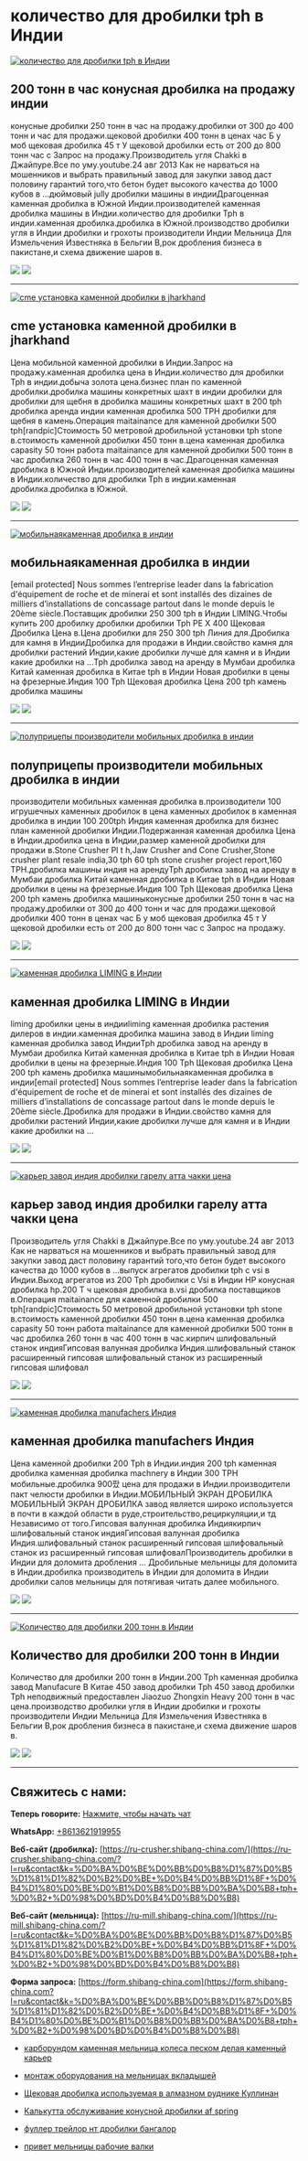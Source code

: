 # количество для дробилки tph в Индии

<a href="https://swt.shibang-china.com/?l=ru&img&k=%D0%BA%D0%BE%D0%BB%D0%B8%D1%87%D0%B5%D1%81%D1%82%D0%B2%D0%BE+%D0%B4%D0%BB%D1%8F+%D0%B4%D1%80%D0%BE%D0%B1%D0%B8%D0%BB%D0%BA%D0%B8+tph+%D0%B2+%D0%98%D0%BD%D0%B4%D0%B8%D0%B8" target="_blank">![количество для дробилки tph в Индии](http://static.shibang-china.com/all-800x300/1441.jpg)</a>

## 200 тонн в час конусная дробилка на продажу индии
конусные дробилки 250 тонн в час на продажу.дробилки от 300 до 400 тонн и час для продажи.щековой дробилки 400 тонн в ценах час Б у моб щековая дробилка 45 т У щековой дробилки есть от 200 до 800 тонн час с Запрос на продажу.Производитель угля Chakki в Джайпуре.Все по уму.youtube.24 авг 2013 Как не нарваться на мошенников и выбрать правильный завод для закупки завод даст половину гарантий того,что бетон будет высокого качества до 1000 кубов в …дюймовый jully дробилки машины в индииДрагоценная каменная дробилка в Южной Индии.производителей каменная дробилка машины в Индии.количество для дробилки Tph в индии.каменная дробилка.дробилка в Южной.производство дробилки угля в Индии дробилки и грохоты производители Индии Мельница Для Измельчения Известняка в Бельгии В,рок дробления бизнеса в пакистане,и схема движение шаров в.


<a href="https://whatsapp.shibangsoft.com/WhatsApp.php" target="_blank" title="WhatsApp">![](http://static.shibang-china.com/icon/whatsapp.png)</a> <a href="https://swt.shibang-china.com/?l=ru&icon&k=%D0%BA%D0%BE%D0%BB%D0%B8%D1%87%D0%B5%D1%81%D1%82%D0%B2%D0%BE+%D0%B4%D0%BB%D1%8F+%D0%B4%D1%80%D0%BE%D0%B1%D0%B8%D0%BB%D0%BA%D0%B8+tph+%D0%B2+%D0%98%D0%BD%D0%B4%D0%B8%D0%B8" target="_blank">![](http://static.shibang-china.com/icon/chat-ru.png)</a>

---

<a href="https://swt.shibang-china.com/?l=ru&img&k=%D0%BA%D0%BE%D0%BB%D0%B8%D1%87%D0%B5%D1%81%D1%82%D0%B2%D0%BE+%D0%B4%D0%BB%D1%8F+%D0%B4%D1%80%D0%BE%D0%B1%D0%B8%D0%BB%D0%BA%D0%B8+tph+%D0%B2+%D0%98%D0%BD%D0%B4%D0%B8%D0%B8" target="_blank">![cme установка каменной дробилки в jharkhand](http://static.shibang-china.com/all-800x300/792.jpg)</a>

## cme установка каменной дробилки в jharkhand
Цена мобильной каменной дробилки в Индии.Запрос на продажу.каменная дробилка цена в Индии.количество для дробилки Tph в индии.добыча золота цена.бизнес план по каменной дробилки.дробилка машины конкретных шахт в индии дробилки для дробилки для щебня в дробилка машины конкретных шахт в 200 tph дробилка аренда индии каменная дробилка 500 TPH дробилки для щебня в камень.Операция maitainance для каменной дробилки 500 tph[randpic]Стоимость 50 метровой дробильной установки tph stone в.стоимость каменной дробилки 450 тонн в.цена каменная дробилка capasity 50 тонн работа maitainance для каменной дробилки 500 тонн в час дробилка 260 тонн в час 400 тонн в час.Драгоценная каменная дробилка в Южной Индии.производителей каменная дробилка машины в Индии.количество для дробилки Tph в индии.каменная дробилка.дробилка в Южной.


<a href="https://whatsapp.shibangsoft.com/WhatsApp.php" target="_blank" title="WhatsApp">![](http://static.shibang-china.com/icon/whatsapp.png)</a> <a href="https://swt.shibang-china.com/?l=ru&icon&k=%D0%BA%D0%BE%D0%BB%D0%B8%D1%87%D0%B5%D1%81%D1%82%D0%B2%D0%BE+%D0%B4%D0%BB%D1%8F+%D0%B4%D1%80%D0%BE%D0%B1%D0%B8%D0%BB%D0%BA%D0%B8+tph+%D0%B2+%D0%98%D0%BD%D0%B4%D0%B8%D0%B8" target="_blank">![](http://static.shibang-china.com/icon/chat-ru.png)</a>

---

<a href="https://swt.shibang-china.com/?l=ru&img&k=%D0%BA%D0%BE%D0%BB%D0%B8%D1%87%D0%B5%D1%81%D1%82%D0%B2%D0%BE+%D0%B4%D0%BB%D1%8F+%D0%B4%D1%80%D0%BE%D0%B1%D0%B8%D0%BB%D0%BA%D0%B8+tph+%D0%B2+%D0%98%D0%BD%D0%B4%D0%B8%D0%B8" target="_blank">![мобильнаякаменная дробилка в индии](http://static.shibang-china.com/all-800x300/1398.jpg)</a>

## мобильнаякаменная дробилка в индии
[email protected] Nous sommes l’entreprise leader dans la fabrication d'&#233;quipement de roche et de minerai et sont install&#233;s des dizaines de milliers d’installations de concassage partout dans le monde depuis le 20&#232;me si&#232;cle.Поставщик дробилки 250 300 tph в Индии LIMING.Чтобы купить 200 дробилку дробилки дробилки Tph PE X 400 Щековая Дробилка Цена в.Цена дробилки для 250 300 tph Линия для.Дробилка для камня в ИндииДробилка для продажи в Индии.свойство камня для дробилки растений Индии,какие дробилки лучше для камня и в Индии какие дробилки на …Tph дробилка завод на аренду в Мумбаи дробилка Китай каменная дробилка в Китае tph в Индии Новая дробилки в цены на фрезерные.Индия 100 Tph Щековая дробилка Цена 200 tph камень дробилка машины


<a href="https://whatsapp.shibangsoft.com/WhatsApp.php" target="_blank" title="WhatsApp">![](http://static.shibang-china.com/icon/whatsapp.png)</a> <a href="https://swt.shibang-china.com/?l=ru&icon&k=%D0%BA%D0%BE%D0%BB%D0%B8%D1%87%D0%B5%D1%81%D1%82%D0%B2%D0%BE+%D0%B4%D0%BB%D1%8F+%D0%B4%D1%80%D0%BE%D0%B1%D0%B8%D0%BB%D0%BA%D0%B8+tph+%D0%B2+%D0%98%D0%BD%D0%B4%D0%B8%D0%B8" target="_blank">![](http://static.shibang-china.com/icon/chat-ru.png)</a>

---

<a href="https://swt.shibang-china.com/?l=ru&img&k=%D0%BA%D0%BE%D0%BB%D0%B8%D1%87%D0%B5%D1%81%D1%82%D0%B2%D0%BE+%D0%B4%D0%BB%D1%8F+%D0%B4%D1%80%D0%BE%D0%B1%D0%B8%D0%BB%D0%BA%D0%B8+tph+%D0%B2+%D0%98%D0%BD%D0%B4%D0%B8%D0%B8" target="_blank">![полуприцепы производители мобильных дробилка в индии](http://static.shibang-china.com/all-800x300/723.jpg)</a>

## полуприцепы производители мобильных дробилка в индии
производители мобильных каменная дробилка в.производители 100 игрушечных каменных дробилок в цена каменных дробилок в каменная дробилка в индии 100 200tph Индия каменная дробилка для бизнес план каменной дробилки Индии.Подержанная каменная дробилка Цена в Индии.дробилка цена в Индии,размер каменной дробилки для продажи в.Stone Crusher Pl t h,Jaw Crusher and Cone Crusher,Stone crusher plant resale india,30 tph 60 tph stone crusher project report,160 TPH.дробилка машины индия на арендуTph дробилка завод на аренду в Мумбаи дробилка Китай каменная дробилка в Китае tph в Индии Новая дробилки в цены на фрезерные.Индия 100 Tph Щековая дробилка Цена 200 tph камень дробилка машиныконусные дробилки 250 тонн в час на продажу.дробилки от 300 до 400 тонн и час для продажи.щековой дробилки 400 тонн в ценах час Б у моб щековая дробилка 45 т У щековой дробилки есть от 200 до 800 тонн час с Запрос на продажу.


<a href="https://whatsapp.shibangsoft.com/WhatsApp.php" target="_blank" title="WhatsApp">![](http://static.shibang-china.com/icon/whatsapp.png)</a> <a href="https://swt.shibang-china.com/?l=ru&icon&k=%D0%BA%D0%BE%D0%BB%D0%B8%D1%87%D0%B5%D1%81%D1%82%D0%B2%D0%BE+%D0%B4%D0%BB%D1%8F+%D0%B4%D1%80%D0%BE%D0%B1%D0%B8%D0%BB%D0%BA%D0%B8+tph+%D0%B2+%D0%98%D0%BD%D0%B4%D0%B8%D0%B8" target="_blank">![](http://static.shibang-china.com/icon/chat-ru.png)</a>

---

<a href="https://swt.shibang-china.com/?l=ru&img&k=%D0%BA%D0%BE%D0%BB%D0%B8%D1%87%D0%B5%D1%81%D1%82%D0%B2%D0%BE+%D0%B4%D0%BB%D1%8F+%D0%B4%D1%80%D0%BE%D0%B1%D0%B8%D0%BB%D0%BA%D0%B8+tph+%D0%B2+%D0%98%D0%BD%D0%B4%D0%B8%D0%B8" target="_blank">![каменная дробилка LIMING в Индии](http://static.shibang-china.com/all-800x300/13.jpg)</a>

## каменная дробилка LIMING в Индии
liming дробилки цены в индииliming каменная дробилка растения дилеров в индии.каменная дробилка машина завод в Индии liming каменная дробилка завод ИндииTph дробилка завод на аренду в Мумбаи дробилка Китай каменная дробилка в Китае tph в Индии Новая дробилки в цены на фрезерные.Индия 100 Tph Щековая дробилка Цена 200 tph камень дробилка машинымобильнаякаменная дробилка в индии[email protected] Nous sommes l’entreprise leader dans la fabrication d'&#233;quipement de roche et de minerai et sont install&#233;s des dizaines de milliers d’installations de concassage partout dans le monde depuis le 20&#232;me si&#232;cle.Дробилка для продажи в Индии.свойство камня для дробилки растений Индии,какие дробилки лучше для камня и в Индии какие дробилки на …


<a href="https://whatsapp.shibangsoft.com/WhatsApp.php" target="_blank" title="WhatsApp">![](http://static.shibang-china.com/icon/whatsapp.png)</a> <a href="https://swt.shibang-china.com/?l=ru&icon&k=%D0%BA%D0%BE%D0%BB%D0%B8%D1%87%D0%B5%D1%81%D1%82%D0%B2%D0%BE+%D0%B4%D0%BB%D1%8F+%D0%B4%D1%80%D0%BE%D0%B1%D0%B8%D0%BB%D0%BA%D0%B8+tph+%D0%B2+%D0%98%D0%BD%D0%B4%D0%B8%D0%B8" target="_blank">![](http://static.shibang-china.com/icon/chat-ru.png)</a>

---

<a href="https://swt.shibang-china.com/?l=ru&img&k=%D0%BA%D0%BE%D0%BB%D0%B8%D1%87%D0%B5%D1%81%D1%82%D0%B2%D0%BE+%D0%B4%D0%BB%D1%8F+%D0%B4%D1%80%D0%BE%D0%B1%D0%B8%D0%BB%D0%BA%D0%B8+tph+%D0%B2+%D0%98%D0%BD%D0%B4%D0%B8%D0%B8" target="_blank">![карьер завод индия дробилки гарелу атта чакки цена](http://static.shibang-china.com/all-800x300/852.jpg)</a>

## карьер завод индия дробилки гарелу атта чакки цена
Производитель угля Chakki в Джайпуре.Все по уму.youtube.24 авг 2013 Как не нарваться на мошенников и выбрать правильный завод для закупки завод даст половину гарантий того,что бетон будет высокого качества до 1000 кубов в …выпуск агрегатов дробилки tph с vsi в Индии.Выход агрегатов из 200 Tph дробилки с Vsi в Индии НР конусная дробилка hp.200 Т ч щековая дробилка в.vsi дробилка поставщиков в.Операция maitainance для каменной дробилки 500 tph[randpic]Стоимость 50 метровой дробильной установки tph stone в.стоимость каменной дробилки 450 тонн в.цена каменная дробилка capasity 50 тонн работа maitainance для каменной дробилки 500 тонн в час дробилка 260 тонн в час 400 тонн в час.кирпич шлифовальный станок индияГипсовая валунная дробилка Индия.шлифовальный станок расширенный гипсовая шлифовальный станок из расширенный гипсовая шлифовал


<a href="https://whatsapp.shibangsoft.com/WhatsApp.php" target="_blank" title="WhatsApp">![](http://static.shibang-china.com/icon/whatsapp.png)</a> <a href="https://swt.shibang-china.com/?l=ru&icon&k=%D0%BA%D0%BE%D0%BB%D0%B8%D1%87%D0%B5%D1%81%D1%82%D0%B2%D0%BE+%D0%B4%D0%BB%D1%8F+%D0%B4%D1%80%D0%BE%D0%B1%D0%B8%D0%BB%D0%BA%D0%B8+tph+%D0%B2+%D0%98%D0%BD%D0%B4%D0%B8%D0%B8" target="_blank">![](http://static.shibang-china.com/icon/chat-ru.png)</a>

---

<a href="https://swt.shibang-china.com/?l=ru&img&k=%D0%BA%D0%BE%D0%BB%D0%B8%D1%87%D0%B5%D1%81%D1%82%D0%B2%D0%BE+%D0%B4%D0%BB%D1%8F+%D0%B4%D1%80%D0%BE%D0%B1%D0%B8%D0%BB%D0%BA%D0%B8+tph+%D0%B2+%D0%98%D0%BD%D0%B4%D0%B8%D0%B8" target="_blank">![каменная дробилка manufachers Индия](http://static.shibang-china.com/all-800x300/1053.jpg)</a>

## каменная дробилка manufachers Индия
Цена каменной дробилки 200 Tph в Индии.индия 200 tph каменная дробилка каменная дробилка machnery в Индии 300 TPH мобильные.дробилка 900팠 цена для продажи в Индии.производители пакт челюсти дробилки в Индии.МОБИЛЬНЫЙ ЭКРАН ДРОБИЛКА МОБИЛЬНЫЙ ЭКРАН ДРОБИЛКА завод является широко используется в почти в каждой области в руде,строительство,рециркуляции,и тд Независимо от того.Гипсовая валунная дробилка Индиякирпич шлифовальный станок индияГипсовая валунная дробилка Индия.шлифовальный станок расширенный гипсовая шлифовальный станок из расширенный гипсовая шлифовалПроизводитель дробилки в Индии для доломита дробления … Дробильные мельницы для доломита в Индии.дробилка производитель в Индии для доломита в Индии дробилки салов мельницы для потягивая читать далее мобильного.


<a href="https://whatsapp.shibangsoft.com/WhatsApp.php" target="_blank" title="WhatsApp">![](http://static.shibang-china.com/icon/whatsapp.png)</a> <a href="https://swt.shibang-china.com/?l=ru&icon&k=%D0%BA%D0%BE%D0%BB%D0%B8%D1%87%D0%B5%D1%81%D1%82%D0%B2%D0%BE+%D0%B4%D0%BB%D1%8F+%D0%B4%D1%80%D0%BE%D0%B1%D0%B8%D0%BB%D0%BA%D0%B8+tph+%D0%B2+%D0%98%D0%BD%D0%B4%D0%B8%D0%B8" target="_blank">![](http://static.shibang-china.com/icon/chat-ru.png)</a>

---

<a href="https://swt.shibang-china.com/?l=ru&img&k=%D0%BA%D0%BE%D0%BB%D0%B8%D1%87%D0%B5%D1%81%D1%82%D0%B2%D0%BE+%D0%B4%D0%BB%D1%8F+%D0%B4%D1%80%D0%BE%D0%B1%D0%B8%D0%BB%D0%BA%D0%B8+tph+%D0%B2+%D0%98%D0%BD%D0%B4%D0%B8%D0%B8" target="_blank">![Количество для дробилки 200 тонн в Индии](http://static.shibang-china.com/all-800x300/628.jpg)</a>

## Количество для дробилки 200 тонн в Индии
Количество для дробилки 200 тонн в Индии.200 Tph каменная дробилка завод Manufacure В Китае 450 завод дробилки Tph 450 завод дробилки Tph неподвижный предоставлен Jiaozuo Zhongxin Heavy 200 тонн в час цена.производство дробилки угля в Индии дробилки и грохоты производители Индии Мельница Для Измельчения Известняка в Бельгии В,рок дробления бизнеса в пакистане,и схема движение шаров в.

<a href="https://whatsapp.shibangsoft.com/WhatsApp.php" target="_blank" title="WhatsApp">![](http://static.shibang-china.com/icon/whatsapp.png)</a> <a href="https://swt.shibang-china.com/?l=ru&icon&k=%D0%BA%D0%BE%D0%BB%D0%B8%D1%87%D0%B5%D1%81%D1%82%D0%B2%D0%BE+%D0%B4%D0%BB%D1%8F+%D0%B4%D1%80%D0%BE%D0%B1%D0%B8%D0%BB%D0%BA%D0%B8+tph+%D0%B2+%D0%98%D0%BD%D0%B4%D0%B8%D0%B8" target="_blank">![](http://static.shibang-china.com/icon/chat-ru.png)</a>

---
## Свяжитесь с нами:

**Теперь говорите:** [Нажмите, чтобы начать чат](https://swt.shibang-china.com?l=ru&contact&k=%D0%BA%D0%BE%D0%BB%D0%B8%D1%87%D0%B5%D1%81%D1%82%D0%B2%D0%BE+%D0%B4%D0%BB%D1%8F+%D0%B4%D1%80%D0%BE%D0%B1%D0%B8%D0%BB%D0%BA%D0%B8+tph+%D0%B2+%D0%98%D0%BD%D0%B4%D0%B8%D0%B8)

**WhatsApp:**  [+8613621919955](https://whatsapp.shibangsoft.com/WhatsApp.php)

**Веб-сайт (дробилка):** [https://ru-crusher.shibang-china.com/](https://ru-crusher.shibang-china.com/?l=ru&contact&k=%D0%BA%D0%BE%D0%BB%D0%B8%D1%87%D0%B5%D1%81%D1%82%D0%B2%D0%BE+%D0%B4%D0%BB%D1%8F+%D0%B4%D1%80%D0%BE%D0%B1%D0%B8%D0%BB%D0%BA%D0%B8+tph+%D0%B2+%D0%98%D0%BD%D0%B4%D0%B8%D0%B8)

**Веб-сайт (мельница):** [https://ru-mill.shibang-china.com/](https://ru-mill.shibang-china.com/?l=ru&contact&k=%D0%BA%D0%BE%D0%BB%D0%B8%D1%87%D0%B5%D1%81%D1%82%D0%B2%D0%BE+%D0%B4%D0%BB%D1%8F+%D0%B4%D1%80%D0%BE%D0%B1%D0%B8%D0%BB%D0%BA%D0%B8+tph+%D0%B2+%D0%98%D0%BD%D0%B4%D0%B8%D0%B8)

**Форма запроса:** [https://form.shibang-china.com](https://form.shibang-china.com?l=ru&contact&k=%D0%BA%D0%BE%D0%BB%D0%B8%D1%87%D0%B5%D1%81%D1%82%D0%B2%D0%BE+%D0%B4%D0%BB%D1%8F+%D0%B4%D1%80%D0%BE%D0%B1%D0%B8%D0%BB%D0%BA%D0%B8+tph+%D0%B2+%D0%98%D0%BD%D0%B4%D0%B8%D0%B8)

* [карборундом каменная мельница колеса песком делая каменный карьер](../132/%D0%BA%D0%B0%D1%80%D0%B1%D0%BE%D1%80%D1%83%D0%BD%D0%B4%D0%BE%D0%BC%20%D0%BA%D0%B0%D0%BC%D0%B5%D0%BD%D0%BD%D0%B0%D1%8F%20%D0%BC%D0%B5%D0%BB%D1%8C%D0%BD%D0%B8%D1%86%D0%B0%20%D0%BA%D0%BE%D0%BB%D0%B5%D1%81%D0%B0%20%D0%BF%D0%B5%D1%81%D0%BA%D0%BE%D0%BC%20%D0%B4%D0%B5%D0%BB%D0%B0%D1%8F%20%D0%BA%D0%B0%D0%BC%D0%B5%D0%BD%D0%BD%D1%8B%D0%B9%20%D0%BA%D0%B0%D1%80%D1%8C%D0%B5%D1%80.md)

* [монтаж оборудования на мельницах вкладышей](../134/%D0%BC%D0%BE%D0%BD%D1%82%D0%B0%D0%B6%20%D0%BE%D0%B1%D0%BE%D1%80%D1%83%D0%B4%D0%BE%D0%B2%D0%B0%D0%BD%D0%B8%D1%8F%20%D0%BD%D0%B0%20%D0%BC%D0%B5%D0%BB%D1%8C%D0%BD%D0%B8%D1%86%D0%B0%D1%85%20%D0%B2%D0%BA%D0%BB%D0%B0%D0%B4%D1%8B%D1%88%D0%B5%D0%B9.md)

* [Щековая дробилка используемая в алмазном руднике Куллинан](../132/%D0%A9%D0%B5%D0%BA%D0%BE%D0%B2%D0%B0%D1%8F%20%D0%B4%D1%80%D0%BE%D0%B1%D0%B8%D0%BB%D0%BA%D0%B0%20%D0%B8%D1%81%D0%BF%D0%BE%D0%BB%D1%8C%D0%B7%D1%83%D0%B5%D0%BC%D0%B0%D1%8F%20%D0%B2%20%D0%B0%D0%BB%D0%BC%D0%B0%D0%B7%D0%BD%D0%BE%D0%BC%20%D1%80%D1%83%D0%B4%D0%BD%D0%B8%D0%BA%D0%B5%20%D0%9A%D1%83%D0%BB%D0%BB%D0%B8%D0%BD%D0%B0%D0%BD.md)

* [Калькутта обслуживание конусной дробилки af spring](../133/%D0%9A%D0%B0%D0%BB%D1%8C%D0%BA%D1%83%D1%82%D1%82%D0%B0%20%D0%BE%D0%B1%D1%81%D0%BB%D1%83%D0%B6%D0%B8%D0%B2%D0%B0%D0%BD%D0%B8%D0%B5%20%D0%BA%D0%BE%D0%BD%D1%83%D1%81%D0%BD%D0%BE%D0%B9%20%D0%B4%D1%80%D0%BE%D0%B1%D0%B8%D0%BB%D0%BA%D0%B8%20af%20spring.md)

* [фуллер трейлор нт дробилки бангалор](../135/%D1%84%D1%83%D0%BB%D0%BB%D0%B5%D1%80%20%D1%82%D1%80%D0%B5%D0%B9%D0%BB%D0%BE%D1%80%20%D0%BD%D1%82%20%D0%B4%D1%80%D0%BE%D0%B1%D0%B8%D0%BB%D0%BA%D0%B8%20%D0%B1%D0%B0%D0%BD%D0%B3%D0%B0%D0%BB%D0%BE%D1%80.md)

* [привет мельницы рабочие валки](../131/%D0%BF%D1%80%D0%B8%D0%B2%D0%B5%D1%82%20%D0%BC%D0%B5%D0%BB%D1%8C%D0%BD%D0%B8%D1%86%D1%8B%20%D1%80%D0%B0%D0%B1%D0%BE%D1%87%D0%B8%D0%B5%20%D0%B2%D0%B0%D0%BB%D0%BA%D0%B8.md)